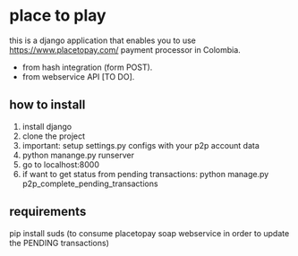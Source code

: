 place to play
==============
this is a django application that enables you to use https://www.placetopay.com/ payment processor in Colombia.

- from hash integration (form POST).
- from webservice API [TO DO].


how to install
----------------
1. install django
2. clone the project
3. important: setup settings.py configs with your p2p account data
4. python manange.py runserver
5. go to localhost:8000
6. if want to get status from pending transactions: python manage.py p2p_complete_pending_transactions

requirements
----------------
pip install suds (to consume placetopay soap webservice in order to update the PENDING transactions)

